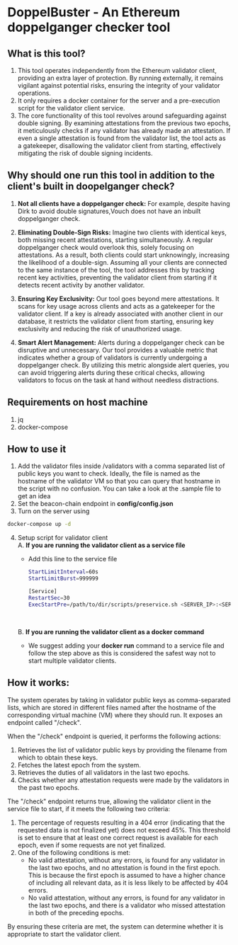 # DoppelBuster - An Ethereum doppelganger checker tool

## What is this tool?

1. This tool operates independently from the Ethereum validator client, providing an extra layer of protection. By running externally, it remains vigilant against potential risks, ensuring the integrity of your validator operations.
2. It only requires a docker container for the server and a pre-execution script for the validator client service.
3.  The core functionality of this tool revolves around safeguarding against double signing. By examining attestations from the previous two epochs, it meticulously checks if any validator has already made an attestation. If even a single attestation is found from the validator list, the tool acts as a gatekeeper, disallowing the validator client from starting, effectively mitigating the risk of double signing incidents.


## Why should one run this tool in addition to the client's built in doopelganger check?

1. <b>Not all clients have a doppelganger check:</b> For example, despite having Dirk to avoid double signatures,Vouch does not have an inbuilt doppelganger check.

2. <b>Eliminating Double-Sign Risks:</b> Imagine two clients with identical keys, both missing recent attestations, starting simultaneously. A regular doppelganger check would overlook this, solely focusing on attestations. As a result, both clients could start unknowingly, increasing the likelihood of a double-sign. Assuming all your clients are connected to the same instance of the tool, the tool addresses this by tracking recent key activities, preventing the validator client from starting if it detects recent activity by another validator.

3. <b>Ensuring Key Exclusivity:</b> Our tool goes beyond mere attestations. It scans for key usage across clients and acts as a gatekeeper for the validator client. If a key is already associated with another client in our database, it restricts the validator client from starting, ensuring key exclusivity and reducing the risk of unauthorized usage.

4. <b>Smart Alert Management:</b> Alerts during a doppelganger check can be disruptive and unnecessary. Our tool provides a valuable metric that indicates whether a group of validators is currently undergoing a doppelganger check. By utilizing this metric alongside alert queries, you can avoid triggering alerts during these critical checks, allowing validators to focus on the task at hand without needless distractions.

## Requirements on host machine

1. jq
2. docker-compose

## How to use it

1. Add the validator files inside /validators with a comma separated list of public keys you want to check. Ideally, the file is named as the hostname of the validator VM so that you can query that hostname in the script with no confusion. You can take a look at the .sample file to get an idea
2. Set the beacon-chain endpoint in <b>config/config.json</b>
3. Turn on the server using

```bash
docker-compose up -d
```

4. Setup script for validator client<br>
    A. <b>If you are running the validator client as a service file</b>

    - Add this line to the service file
        ```bash
        StartLimitInterval=60s
        StartLimitBurst=999999
        
        [Service]
        RestartSec=30
        ExecStartPre=/path/to/dir/scripts/preservice.sh <SERVER_IP>:<SERVER_PORT> <FILENAME_STEP_1>
        ```
    <br>

    B. <b>If you are running the validator client as a docker command</b>

    - We suggest adding your <b>docker run</b> command to a service file and follow the step above as this is considered the safest way not to start multiple validator clients.


## How it works:

The system operates by taking in validator public keys as comma-separated lists, which are stored in different files named after the hostname of the corresponding virtual machine (VM) where they should run. It exposes an endpoint called "/check".

When the "/check" endpoint is queried, it performs the following actions:

1. Retrieves the list of validator public keys by providing the filename from which to obtain these keys.
2. Fetches the latest epoch from the system.
3. Retrieves the duties of all validators in the last two epochs.
4. Checks whether any attestation requests were made by the validators in the past two epochs.

The "/check" endpoint returns true, allowing the validator client in the service file to start, if it meets the following two criteria:

1. The percentage of requests resulting in a 404 error (indicating that the requested data is not finalized yet) does not exceed 45%. This threshold is set to ensure that at least one correct request is available for each epoch, even if some requests are not yet finalized.
2. One of the following conditions is met:
   - No valid attestation, without any errors, is found for any validator in the last two epochs, and no attestation is found in the first epoch. This is because the first epoch is assumed to have a higher chance of including all relevant data, as it is less likely to be affected by 404 errors.
   - No valid attestation, without any errors, is found for any validator in the last two epochs, and there is a validator who missed attestation in both of the preceding epochs.

By ensuring these criteria are met, the system can determine whether it is appropriate to start the validator client.